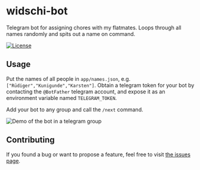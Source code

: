 # widschi-bot

Telegram bot for assigning chores with my flatmates. Loops through all names randomly and spits out a name on command.

[![License](https://img.shields.io/github/license/juliuste/widschi-bot.svg?style=flat)](license)

## Usage

Put the names of all people in `app/names.json`, e.g. `["Rüdiger","Kunigunde","Karsten"]`. Obtain a telegram token for your bot by contacting the `@BotFather` telegram account, and expose it as an environment variable named `TELEGRAM_TOKEN`.

Add your bot to any group and call the `/next` command.

![Demo of the bot in a telegram group](demo.gif)

## Contributing

If you found a bug or want to propose a feature, feel free to visit [the issues page](https://github.com/juliuste/widschi-bot/issues).
